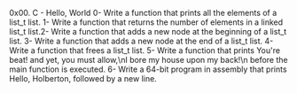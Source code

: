 0x00. C - Hello, World
0- Write a function that prints all the elements of a list_t list.
1- Write a function that returns the number of elements in a linked list_t list.2- Write a function that adds a new node at the beginning of a list_t list.
3- Write a function that adds a new node at the end of a list_t list.
4- Write a function that frees a list_t list.
5- Write a function that prints You're beat! and yet, you must allow,\nI bore my house upon my back!\n before the main function is executed.
6- Write a 64-bit program in assembly that prints Hello, Holberton, followed by a new line.
